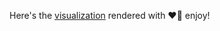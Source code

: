 Here's the [visualization](https://render.githubusercontent.com/view/geojson?url=https://raw.githubusercontent.com/SijiaLi/GoogleMapsStars/master/nyc.geojson) rendered with ❤️💎  enjoy!
